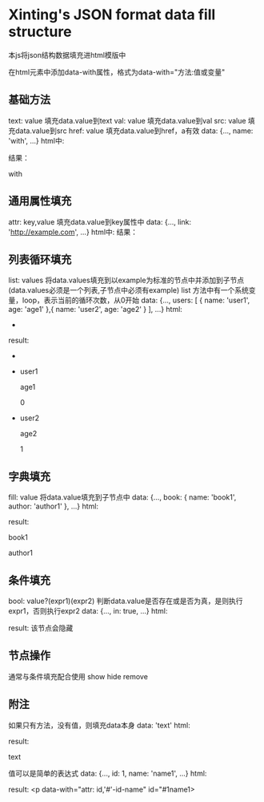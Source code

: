 # Xinting's JSON format data fill structure #
本js将json结构数据填充进html模版中

在html元素中添加data-with属性，格式为data-with="方法:值或变量"

## 基础方法 ##
text: value 填充data.value到text
val: value 填充data.value到val
src: value 填充data.value到src
href: value 填充data.value到href，a有效
    data:
        {...,
        name: 'with',
        ...}
    html中:
        <p data-with="text: name"></p>
    结果：
        <p data-with="text: name">with</p>

## 通用属性填充 ##
attr: key,value 填充data.value到key属性中
    data:
        {...,
        link: 'http://example.com',
        ...}
    html中:
        <a data-with="attr: href,link"></a>
    结果：
        <a href="http://example.com" data-with="attr: href,link"></a>
			
## 列表循环填充 ##
list: values 将data.values填充到以example为标准的节点中并添加到子节点
(data.values必须是一个列表,子节点中必须有example)
list 方法中有一个系统变量，loop，表示当前的循环次数，从0开始
    data: 
        {...,
        users: [
            {
                name: 'user1',
                age: 'age1'
            },{
                name: 'user2',
                age: 'age2'
            }
        ],
        ...}
    html:
        <ul data-with="list: users">
            <example>
                <li>
                    <p data-with="text: name"></p>
                    <p data-with="text: age"></p>
                    <p data-with="text: loop"></p>
                </li>
            </example>
        </ul>
    result:
        <ul data-with="list: users">
            <example>
                <li>
                    <p data-with="text: name"></p>
                    <p data-with="text: age"></p>
                </li>
            </example>
            <li>
                <p data-with="text: name">user1</p>
                <p data-with="text: age">age1</p>
                    <p data-with="text: loop">0</p>
            </li>
            <li>
                <p data-with="text: name">user2</p>
                <p data-with="text: age">age2</p>
                <p data-with="text: loop">1</p>
            </li>
        </ul>

## 字典填充 ##
fill: value 将data.value填充到子节点中
    data: 
        {...,
        book: {
            name: 'book1',
            author: 'author1'
        },
        ...}
    html:
        <div data-with="fill: book">
            <p data-with="text: name"></p>
            <p data-with="text: author"></p>
        </div>
    result:
        <div data-with="fill: book">
            <p data-with="text: name">book1</p>
            <p data-with="text: author">author1</p>
        </div>
## 条件填充 ##
bool: value?(expr1)(expr2) 判断data.value是否存在或是否为真，是则执行expr1，否则执行expr2
    data:
        {...,
        in: true,
        ...}
    html:
        <p data-with="bool: in?(show)(hide)"></p>
    result:
        该节点会隐藏
        
## 节点操作 ##
通常与条件填充配合使用
show
hide
remove
    
## 附注 ##
如果只有方法，没有值，则填充data本身
data: 'text'
html: <p data-with="text"></p>
result: <p data-with="text">text</p>
	
值可以是简单的表达式
    data: 
        {...,
        id: 1,
        name: 'name1',
        ...}
    html:
        <p data-with="attr: id,'#'-id-name"></p>
    result:
        <p data-with="attr: id,'#'-id-name" id="#1name1></p>